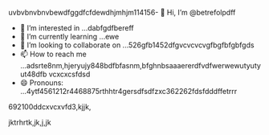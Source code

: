 uvbvbnvbnvbewdfggdfcfdewdhjmhjm114156- 👋 Hi, I’m @betrefolpdff
- 👀 I’m interested in ...dabfgdfbereff
- 🌱 I’m currently learning ...ewe
- 💞️ I’m looking to collaborate on ...526gfb1452dfgvcvcvcvgfbgfbfgbfgds
- 📫 How to reach me ...adsrte8nm,hjeryujy848bdfbfasnm,bfghnbsaaaererdfvdfwerwewutyutyut48dfb vcxcxcsfdsd
- 😄 Pronouns: ...4ytf4561212r4468875rthhtr4gersdfsdfzxc362262fdsfdddffetrrr
<!---5454sdf7887rgr6338588egrerfdassaddcds
betrefolp/betrefolp is a ✨ special ✨ repository because itfghs `README.md` (this file) appears on qweqweyourhfmmmGitHub profile.2ghjmngrefffbnnervdsvhngdszxczxc
You can click the Preview link to take a look atwre your2363xcvsevbnewwegtrhrthtrhgfgewffefewhtgf
changes.225959441413333yeer
--->692100ddcxvcxvfd3,kjjk,
jktrhrtk,jk,j,jk
